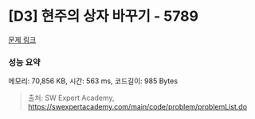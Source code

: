 # [D3] 현주의 상자 바꾸기 - 5789 

[문제 링크](https://swexpertacademy.com/main/code/problem/problemDetail.do?contestProbId=AWYygN36Qn8DFAVm) 

### 성능 요약

메모리: 70,856 KB, 시간: 563 ms, 코드길이: 985 Bytes



> 출처: SW Expert Academy, https://swexpertacademy.com/main/code/problem/problemList.do